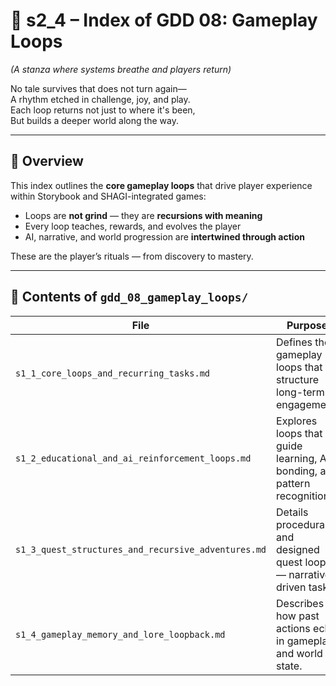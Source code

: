 <!-- Save to: shagi_archives/gdd/gdd_01_index/s2_4_index_of_gdd_08_gameplay_loops.md -->

# 📘 s2_4 – Index of GDD 08: Gameplay Loops

*(A stanza where systems breathe and players return)*

No tale survives that does not turn again—  
A rhythm etched in challenge, joy, and play.  
Each loop returns not just to where it's been,  
But builds a deeper world along the way.  

---

## 🧭 Overview

This index outlines the **core gameplay loops** that drive player experience within Storybook and SHAGI-integrated games:

- Loops are **not grind** — they are **recursions with meaning**
- Every loop teaches, rewards, and evolves the player
- AI, narrative, and world progression are **intertwined through action**

These are the player’s rituals — from discovery to mastery.

---

## 📂 Contents of `gdd_08_gameplay_loops/`

| File                                                | Purpose                                                                  |
|-----------------------------------------------------|--------------------------------------------------------------------------|
| `s1_1_core_loops_and_recurring_tasks.md`            | Defines the gameplay loops that structure long-term engagement.          |
| `s1_2_educational_and_ai_reinforcement_loops.md`    | Explores loops that guide learning, AI bonding, and pattern recognition. |
| `s1_3_quest_structures_and_recursive_adventures.md` | Details procedural and designed quest loops — narrative-driven tasks.    |
| `s1_4_gameplay_memory_and_lore_loopback.md`         | Describes how past actions echo in gameplay and world state.             |
